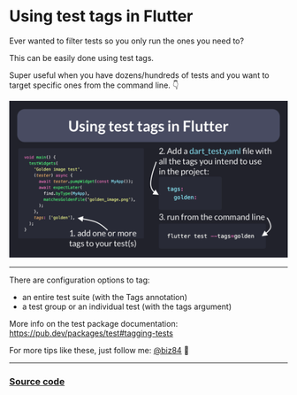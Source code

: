 # Using test tags in Flutter

Ever wanted to filter tests so you only run the ones you need to?

This can be easily done using test tags.

Super useful when you have dozens/hundreds of tests and you want to target specific ones from the command line. 👇

![](058.1-test-tags-flutter.png)

---

There are configuration options to tag:

- an entire test suite (with the Tags annotation)
- a test group or an individual test (with the tags argument)

More info on the test package documentation: https://pub.dev/packages/test#tagging-tests

For more tips like these, just follow me: [@biz84](https://twitter.com/biz84) 🙂

---

### [Source code](main.dart)